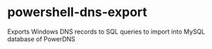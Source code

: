 powershell-dns-export
=====================

Exports Windows DNS records to SQL queries to import into MySQL database of PowerDNS
